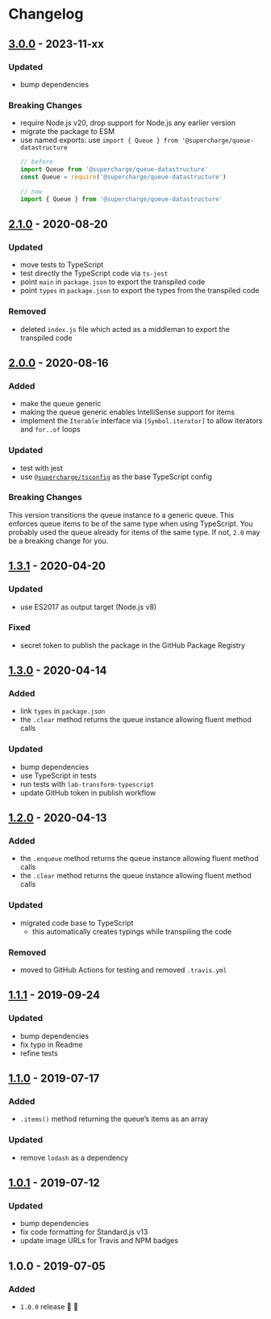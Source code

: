# Changelog


## [3.0.0](https://github.com/supercharge/queue-datastructure/compare/v2.1.0...v3.0.0) - 2023-11-xx

### Updated
- bump dependencies

### Breaking Changes
- require Node.js v20, drop support for Node.js any earlier version
- migrate the package to ESM
- use named exports: use `import { Queue } from '@supercharge/queue-datastructure`
  ```ts
  // before
  import Queue from '@supercharge/queue-datastructure'
  const Queue = require('@supercharge/queue-datastructure')

  // now
  import { Queue } from '@supercharge/queue-datastructure'
  ```


## [2.1.0](https://github.com/supercharge/queue-datastructure/compare/v2.0.0...v2.1.0) - 2020-08-20

### Updated
- move tests to TypeScript
- test directly the TypeScript code via `ts-jest`
- point `main` in `package.json` to export the transpiled code
- point `types` in `package.json` to export the types from the transpiled code

### Removed
- deleted `index.js` file which acted as a middleman to export the transpiled code


## [2.0.0](https://github.com/supercharge/queue-datastructure/compare/v1.3.1...v2.0.0) - 2020-08-16

### Added
- make the queue generic
- making the queue generic enables IntelliSense support for items
- implement the `Iterable` interface via `[Symbol.iterator]` to allow iterators and `for..of` loops

### Updated
- test with jest
- use [`@supercharge/tsconfig`](https://github.com/supercharge/tsconfig) as the base TypeScript config

### Breaking Changes
This version transitions the queue instance to a generic queue. This enforces queue items to be of the same type when using TypeScript. You probably used the queue already for items of the same type. If not, `2.0` may be a breaking change for you.


## [1.3.1](https://github.com/supercharge/queue-datastructure/compare/v1.3.0...v1.3.1) - 2020-04-20

### Updated
- use ES2017 as output target (Node.js v8)

### Fixed
- secret token to publish the package in the GitHub Package Registry


## [1.3.0](https://github.com/supercharge/queue-datastructure/compare/v1.2.0...v1.3.0) - 2020-04-14

### Added
- link `types` in `package.json`
- the `.clear` method returns the queue instance allowing fluent method calls

### Updated
- bump dependencies
- use TypeScript in tests
- run tests with `lab-transform-typescript`
- update GitHub token in publish workflow


## [1.2.0](https://github.com/supercharge/queue-datastructure/compare/v1.1.1...v1.2.0) - 2020-04-13

### Added
- the `.enqueue` method returns the queue instance allowing fluent method calls
- the `.clear` method returns the queue instance allowing fluent method calls

### Updated
- migrated code base to TypeScript
  - this automatically creates typings while transpiling the code

### Removed
- moved to GitHub Actions for testing and removed `.travis.yml`


## [1.1.1](https://github.com/supercharge/queue-datastructure/compare/v1.1.0...v1.1.1) - 2019-09-24

### Updated
- bump dependencies
- fix typo in Readme
- refine tests


## [1.1.0](https://github.com/supercharge/queue-datastructure/compare/v1.0.1...v1.1.0) - 2019-07-17

### Added
- `.items()` method returning the queue’s items as an array

### Updated
- remove `lodash` as a dependency


## [1.0.1](https://github.com/supercharge/queue-datastructure/compare/v1.0.0...v1.0.1) - 2019-07-12

### Updated
- bump dependencies
- fix code formatting for Standard.js v13
- update image URLs for Travis and NPM badges


## 1.0.0 - 2019-07-05

### Added
- `1.0.0` release 🚀 🎉
